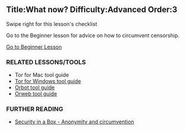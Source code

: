 Title:What now?
Difficulty:Advanced
Order:3
---
<p>Swipe right for this lesson's checklist</p><p>Go to the Beginner lesson for advice on how to circumvent censorship.</p><a href="umbrella://lesson/the-internet/0" class="button green">Go to Beginner Lesson</a><h3>RELATED LESSONS/TOOLS</h3><p><ul><li>Tor for Mac tool guide</li><li><a href="umbrella://lesson/tor-for-windows">Tor for Windows tool guide</a></li><li><a href="umbrella://lesson/orbot-&-orweb">Orbot tool guide</a></li><li><a href="umbrella://lesson/orbot-&-orweb">Orweb tool guide</a></li></ul></p><h3>FURTHER READING</h3><p><ul><li><a href="https://securityinabox.org/en/guide/anonymity-and-circumvention">Security in a Box - Anonymity and circumvention</a></li></ul></p>